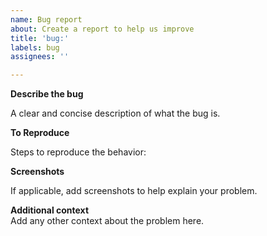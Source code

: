 ```yaml
---
name: Bug report
about: Create a report to help us improve
title: 'bug:'
labels: bug
assignees: ''

---
```


**Describe the bug**  

A clear and concise description of what the bug is.


**To Reproduce**  

Steps to reproduce the behavior:


**Screenshots**  

If applicable, add screenshots to help explain your problem.


**Additional context**  
Add any other context about the problem here.
